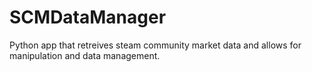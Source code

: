 # SCMDataManager
Python app that retreives steam community market data and allows for manipulation and data management.
